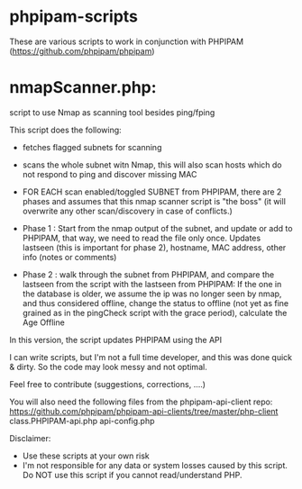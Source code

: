 # phpipam-scripts
These are various scripts to work in conjunction with PHPIPAM (https://github.com/phpipam/phpipam)

# nmapScanner.php: 
script to use Nmap as scanning tool besides ping/fping

This script does the following:
 
* fetches flagged subnets for scanning
 
* scans the whole subnet witn Nmap, this will also scan hosts which do not respond to ping and discover missing MAC

* FOR EACH scan enabled/toggled SUBNET from PHPIPAM, there are 2 phases and assumes that this nmap scanner script is "the boss" (it will overwrite any other scan/discovery in case of conflicts.)

* Phase 1 : 
Start from the nmap output of the subnet, and update or add to PHPIPAM, that way, we need to read the file only once. 
Updates lastseen (this is important for phase 2), hostname, MAC address, other info (notes or comments)

* Phase 2 : walk through the subnet from PHPIPAM, and compare the lastseen from the script with the lastseen from PHPIPAM:
If the one in the database is older, we assume the ip was no longer seen by nmap, and thus considered offline, change the status to offline (not yet as fine grained as in the pingCheck script with the grace period), calculate the Age Offline

In this version, the script updates PHPIPAM using the API

I can write scripts, but I'm not a full time developer, and this was done quick & dirty.
So the code may look messy and not optimal.

Feel free to contribute (suggestions, corrections, ....)

You will also need the following files from the phpipam-api-client repo:
https://github.com/phpipam/phpipam-api-clients/tree/master/php-client
class.PHPIPAM-api.php
api-config.php

Disclaimer:

- Use these scripts at your own risk
- I'm not responsible for any data or system losses caused by this script. Do NOT use this script if you cannot read/understand PHP.

